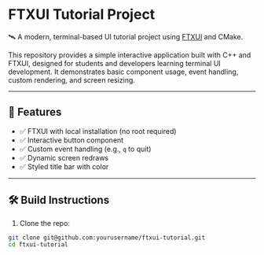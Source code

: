 # FTXUI Tutorial Project

🛰️ A modern, terminal-based UI tutorial project using [FTXUI](https://github.com/ArthurSonzogni/FTXUI) and CMake.

This repository provides a simple interactive application built with C++ and FTXUI, designed for students and developers learning terminal UI development. It demonstrates basic component usage, event handling, custom rendering, and screen resizing.

---

## 🚀 Features

- ✅ FTXUI with local installation (no root required)
- ✅ Interactive button component
- ✅ Custom event handling (e.g., `q` to quit)
- ✅ Dynamic screen redraws
- ✅ Styled title bar with color

---

## 🛠 Build Instructions

1. Clone the repo:

```bash
git clone git@github.com:yourusername/ftxui-tutorial.git
cd ftxui-tutorial
